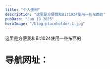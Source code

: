 ```yaml
---
title: "个人便利"
description: "这里是方便我和Bit1024使用一些东西的"
pubDate: "Jun 19 2025"
heroImage: "/blog-placeholder-1.jpg"
---
```


这里是方便我和Bit1024使用一些东西的

# 导航网址：
